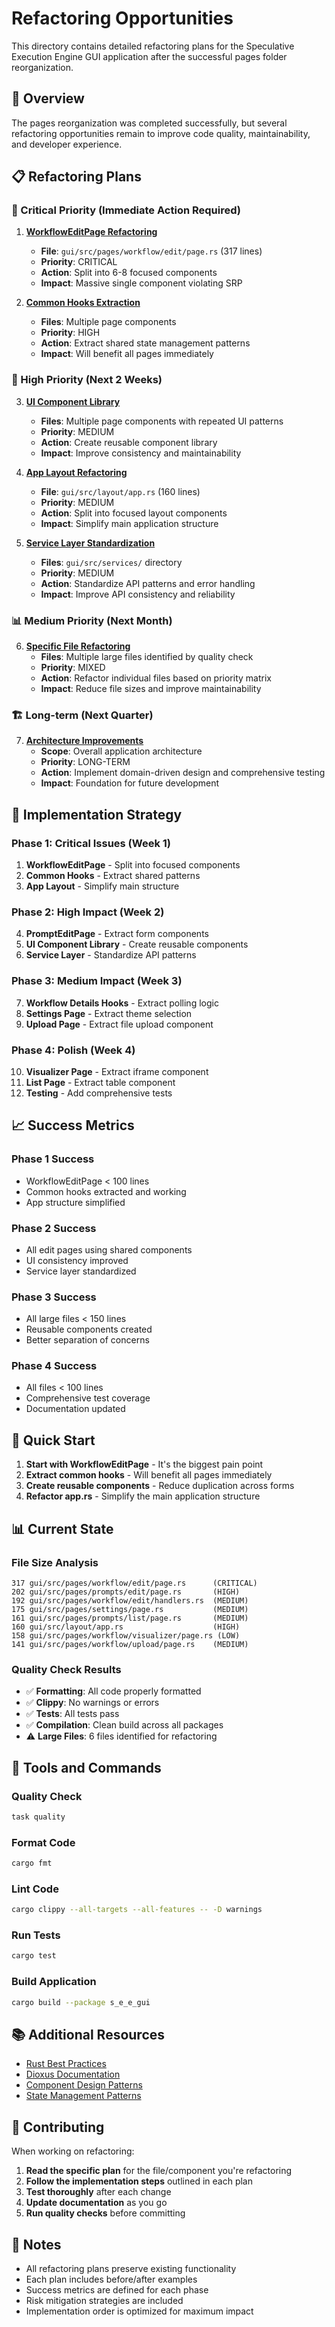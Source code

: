 # Refactoring Opportunities

This directory contains detailed refactoring plans for the Speculative Execution Engine GUI application after the successful pages folder reorganization.

## 🎯 Overview

The pages reorganization was completed successfully, but several refactoring opportunities remain to improve code quality, maintainability, and developer experience.

## 📋 Refactoring Plans

### 🚨 Critical Priority (Immediate Action Required)

1. **[WorkflowEditPage Refactoring](./01-workflow-edit-page-refactoring.md)**
   - **File**: `gui/src/pages/workflow/edit/page.rs` (317 lines)
   - **Priority**: CRITICAL
   - **Action**: Split into 6-8 focused components
   - **Impact**: Massive single component violating SRP

2. **[Common Hooks Extraction](./02-common-hooks-extraction.md)**
   - **Files**: Multiple page components
   - **Priority**: HIGH
   - **Action**: Extract shared state management patterns
   - **Impact**: Will benefit all pages immediately

### 🔄 High Priority (Next 2 Weeks)

3. **[UI Component Library](./03-ui-component-library.md)**
   - **Files**: Multiple page components with repeated UI patterns
   - **Priority**: MEDIUM
   - **Action**: Create reusable component library
   - **Impact**: Improve consistency and maintainability

4. **[App Layout Refactoring](./04-app-layout-refactoring.md)**
   - **File**: `gui/src/layout/app.rs` (160 lines)
   - **Priority**: MEDIUM
   - **Action**: Split into focused layout components
   - **Impact**: Simplify main application structure

5. **[Service Layer Standardization](./05-service-layer-standardization.md)**
   - **Files**: `gui/src/services/` directory
   - **Priority**: MEDIUM
   - **Action**: Standardize API patterns and error handling
   - **Impact**: Improve API consistency and reliability

### 📊 Medium Priority (Next Month)

6. **[Specific File Refactoring](./06-specific-file-refactoring.md)**
   - **Files**: Multiple large files identified by quality check
   - **Priority**: MIXED
   - **Action**: Refactor individual files based on priority matrix
   - **Impact**: Reduce file sizes and improve maintainability

### 🏗️ Long-term (Next Quarter)

7. **[Architecture Improvements](./07-architecture-improvements.md)**
   - **Scope**: Overall application architecture
   - **Priority**: LONG-TERM
   - **Action**: Implement domain-driven design and comprehensive testing
   - **Impact**: Foundation for future development

## 🎯 Implementation Strategy

### Phase 1: Critical Issues (Week 1)
1. **WorkflowEditPage** - Split into focused components
2. **Common Hooks** - Extract shared patterns
3. **App Layout** - Simplify main structure

### Phase 2: High Impact (Week 2)
4. **PromptEditPage** - Extract form components
5. **UI Component Library** - Create reusable components
6. **Service Layer** - Standardize API patterns

### Phase 3: Medium Impact (Week 3)
7. **Workflow Details Hooks** - Extract polling logic
8. **Settings Page** - Extract theme selection
9. **Upload Page** - Extract file upload component

### Phase 4: Polish (Week 4)
10. **Visualizer Page** - Extract iframe component
11. **List Page** - Extract table component
12. **Testing** - Add comprehensive tests

## 📈 Success Metrics

### Phase 1 Success
- WorkflowEditPage < 100 lines
- Common hooks extracted and working
- App structure simplified

### Phase 2 Success
- All edit pages using shared components
- UI consistency improved
- Service layer standardized

### Phase 3 Success
- All large files < 150 lines
- Reusable components created
- Better separation of concerns

### Phase 4 Success
- All files < 100 lines
- Comprehensive test coverage
- Documentation updated

## 🚀 Quick Start

1. **Start with WorkflowEditPage** - It's the biggest pain point
2. **Extract common hooks** - Will benefit all pages immediately
3. **Create reusable components** - Reduce duplication across forms
4. **Refactor app.rs** - Simplify the main application structure

## 📊 Current State

### File Size Analysis
```
317 gui/src/pages/workflow/edit/page.rs      (CRITICAL)
202 gui/src/pages/prompts/edit/page.rs       (HIGH)
192 gui/src/pages/workflow/edit/handlers.rs  (MEDIUM)
175 gui/src/pages/settings/page.rs           (MEDIUM)
161 gui/src/pages/prompts/list/page.rs       (MEDIUM)
160 gui/src/layout/app.rs                    (HIGH)
158 gui/src/pages/workflow/visualizer/page.rs (LOW)
141 gui/src/pages/workflow/upload/page.rs    (MEDIUM)
```

### Quality Check Results
- ✅ **Formatting**: All code properly formatted
- ✅ **Clippy**: No warnings or errors
- ✅ **Tests**: All tests pass
- ✅ **Compilation**: Clean build across all packages
- ⚠️ **Large Files**: 6 files identified for refactoring

## 🔧 Tools and Commands

### Quality Check
```bash
task quality
```

### Format Code
```bash
cargo fmt
```

### Lint Code
```bash
cargo clippy --all-targets --all-features -- -D warnings
```

### Run Tests
```bash
cargo test
```

### Build Application
```bash
cargo build --package s_e_e_gui
```

## 📚 Additional Resources

- [Rust Best Practices](https://doc.rust-lang.org/book/)
- [Dioxus Documentation](https://dioxuslabs.com/)
- [Component Design Patterns](https://atomicdesign.bradfrost.com/)
- [State Management Patterns](https://redux.js.org/understanding/thinking-in-redux/three-principles)

## 🤝 Contributing

When working on refactoring:

1. **Read the specific plan** for the file/component you're refactoring
2. **Follow the implementation steps** outlined in each plan
3. **Test thoroughly** after each change
4. **Update documentation** as you go
5. **Run quality checks** before committing

## 📝 Notes

- All refactoring plans preserve existing functionality
- Each plan includes before/after examples
- Success metrics are defined for each phase
- Risk mitigation strategies are included
- Implementation order is optimized for maximum impact

